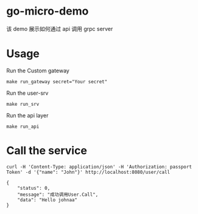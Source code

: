 # go-micro-demo

该 demo 展示如何通过 api 调用 grpc server

# Usage

Run the Custom gateway

    make run_gateway secret="Your secret"
    
Run the user-srv

    make run_srv
    
Run the api layer
 
    make run_api
    
# Call the service

    curl -H 'Content-Type: application/json' -H 'Authorization: passport Token' -d '{"name": "John"}' http://localhost:8080/user/call

    {
        "status": 0,
        "message": "成功调用User.Call",
        "data": "Hello johnaa"
    }